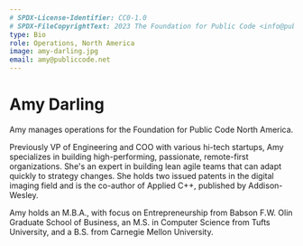 ```yaml
---
# SPDX-License-Identifier: CC0-1.0
# SPDX-FileCopyrightText: 2023 The Foundation for Public Code <info@publiccode.net>
type: Bio
role: Operations, North America
image: amy-darling.jpg
email: amy@publiccode.net
---
```


# Amy Darling

Amy manages operations for the Foundation for Public Code North America.

Previously VP of Engineering and COO with various hi-tech startups, Amy specializes in building high-performing, passionate, remote-first organizations. She's an expert in building lean agile teams that can adapt quickly to strategy changes.
She holds two issued patents in the digital imaging field and is the co-author of Applied C++, published by Addison-Wesley.

Amy holds an M.B.A., with focus on Entrepreneurship from Babson F.W. Olin Graduate School of Business, an M.S. in Computer Science from Tufts University, and a B.S. from Carnegie Mellon University.
